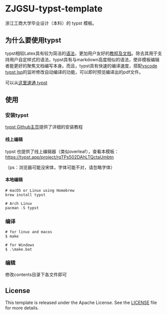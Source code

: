 # ZJGSU-typst-template

浙江工商大学毕业设计（本科）的 typst 模板。

## 为什么要使用typst
typst相较Latex具有较为简洁的[语法](https://typst.app/docs/reference/syntax/)，更加用户友好的[教程及文档](https://typst.app/docs/tutorial/)。除去其用于支持用户自定样式的语法，typst具有与markdown高度相似的语法，使非模板编辑者能更好的聚焦文档编写本身。而且，typst具有快速的编译速度，搭配[vscode typst lsp](https://marketplace.visualstudio.com/items?itemName=nvarner.typst-lsp)的监听修改自动编译的功能，可以即时预览编译出的pdf文件。

可以从[这里速通 typst](https://typst.app/docs/tutorial)

## 使用
### 安装typst
[typst Github主页](https://github.com/typst/typst)提供了详细的安装教程

#### 线上编辑

typst 也提供了线上编辑器（类似overleaf），查看本模板：
https://typst.app/project/rqTPs502DAhLTQctaUmbtn

（ps：浏览器可能没宋体，字体可能不对，请忽略字体）

#### 本地编辑
``` shell
# macOS or Linux using Homebrew
brew install typst

# Arch Linux
pacman -S typst
```

### 编译

``` shell
# for linux and macos
$ make

# for Windows
$ .\make.bat
```

### 编辑

修改contents目录下各文件即可

## License
This template is released under the Apache License. See the [LICENSE](./LICENSE) file for more details.